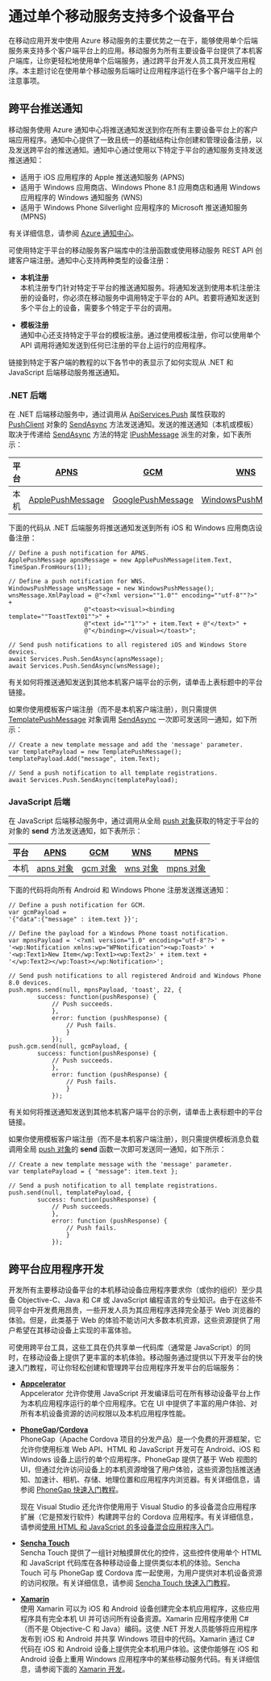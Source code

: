 <properties
	pageTitle="如何在多个客户端上使用单个移动服务后端 | Azure 移动服务"
	description="了解如何在面向不同移动平台的多个客户端应用上使用单个移动服务后端。"
	services="mobile-services"
	documentationCenter=""
	authors="ggailey777"
	manager="dwrede"
	editor="mollybos"/>
<tags 
	ms.service="mobile-services" 
	ms.date="12/07/2015"
	wacn.date="01/29/2016"/>

#  通过单个移动服务支持多个设备平台
 
在移动应用开发中使用 Azure 移动服务的主要优势之一在于，能够使用单个后端服务来支持多个客户端平台上的应用。移动服务为所有主要设备平台提供了本机客户端库，让你更轻松地使用单个后端服务，通过跨平台开发人员工具开发应用程序。本主题讨论在使用单个移动服务后端时让应用程序运行在多个客户端平台上的注意事项。

## <a id="push"></a>跨平台推送通知

移动服务使用 Azure 通知中心将推送通知发送到你在所有主要设备平台上的客户端应用程序。通知中心提供了一致且统一的基础结构让你创建和管理设备注册，以及发送跨平台的推送通知。通知中心通过使用以下特定于平台的通知服务支持发送推送通知：

+ 适用于 iOS 应用程序的 Apple 推送通知服务 (APNS)
+ 适用于 Windows 应用商店、Windows Phone 8.1 应用商店和通用 Windows 应用程序的 Windows 通知服务 (WNS) 
+ 适用于 Windows Phone Silverlight 应用程序的 Microsoft 推送通知服务 (MPNS)

有关详细信息，请参阅 [Azure 通知中心]。

可使用特定于平台的移动服务客户端库中的注册函数或使用移动服务 REST API 创建客户端注册。通知中心支持两种类型的设备注册：

+ **本机注册**<br/>本机注册专门针对特定于平台的推送通知服务。将通知发送到使用本机注册注册的设备时，你必须在移动服务中调用特定于平台的 API。若要将通知发送到多个平台上的设备，需要多个特定于平台的调用。   
  
+ **模板注册**<br/>通知中心还支持特定于平台的模板注册。通过使用模板注册，你可以使用单个 API 调用将通知发送到任何已注册的平台上运行的应用程序。

链接到特定于客户端的教程的以下各节中的表显示了如何实现从 .NET 和 JavaScript 后端移动服务推送通知。

### .NET 后端

在 .NET 后端移动服务中，通过调用从 [ApiServices.Push](http://msdn.microsoft.com/zh-cn/library/azure/microsoft.windowsazure.mobile.service.apiservices.push.aspx) 属性获取的 [PushClient](http://msdn.microsoft.com/zh-cn/library/azure/microsoft.windowsazure.mobile.service.notifications.pushclient.aspx) 对象的 [SendAsync] 方法发送通知。发送的推送通知（本机或模板）取决于传递给 [SendAsync] 方法的特定 [IPushMessage](http://msdn.microsoft.com/zh-cn/library/azure/microsoft.windowsazure.mobile.service.notifications.ipushmessage.aspx) 派生的对象，如下表所示：

|平台 |[APNS](/documentation/articles/mobile-services-dotnet-backend-ios-get-started-push)|[GCM](/documentation/articles/mobile-services-dotnet-backend-android-get-started-push) |[WNS](/documentation/articles/mobile-services-dotnet-backend-windows-store-dotnet-get-started-push) | MPNS
|-----|-----|----|----|-----|
|本机|[ApplePushMessage](http://msdn.microsoft.com/zh-cn/library/azure/microsoft.windowsazure.mobile.service.applepushmessage.aspx) |[GooglePushMessage](http://msdn.microsoft.com/zh-cn/library/azure/microsoft.windowsazure.mobile.service.googlepushmessage.aspx) |[WindowsPushMessage](http://msdn.microsoft.com/zh-cn/library/azure/microsoft.windowsazure.mobile.service.windowspushmessage.aspx) | [MpnsPushMessage](http://msdn.microsoft.com/zh-cn/library/azure/microsoft.windowsazure.mobile.service.mpnspushmessage.aspx) |

下面的代码从 .NET 后端服务将推送通知发送到所有 iOS 和 Windows 应用商店设备注册：

	// Define a push notification for APNS.
	ApplePushMessage apnsMessage = new ApplePushMessage(item.Text, TimeSpan.FromHours(1));    

	// Define a push notification for WNS.
	WindowsPushMessage wnsMessage = new WindowsPushMessage();
    wnsMessage.XmlPayload = @"<?xml version=""1.0"" encoding=""utf-8""?>" +
                         @"<toast><visual><binding template=""ToastText01"">" +
                         @"<text id=""1"">" + item.Text + @"</text>" +
                         @"</binding></visual></toast>";
    
	// Send push notifications to all registered iOS and Windows Store devices. 
    await Services.Push.SendAsync(apnsMessage);
	await Services.Push.SendAsync(wnsMessage);

有关如何将推送通知发送到其他本机客户端平台的示例，请单击上表标题中的平台链接。

如果你使用模板客户端注册（而不是本机客户端注册），则只需提供 [TemplatePushMessage] 对象调用 [SendAsync] 一次即可发送同一通知，如下所示：

	// Create a new template message and add the 'message' parameter.    
	var templatePayload = new TemplatePushMessage();
    templatePayload.Add("message", item.Text);

	// Send a push notification to all template registrations.
    await Services.Push.SendAsync(templatePayload); 
 
### JavaScript 后端

在 JavaScript 后端移动服务中，通过调用从全局 [push 对象]获取的特定于平台的对象的 **send** 方法发送通知，如下表所示：

|平台 |[APNS](/documentation/articles/mobile-services-javascript-backend-ios-get-started-push)|[GCM](/documentation/articles/mobile-services-javascript-backend-android-get-started-push) |[WNS](/documentation/articles/mobile-services-javascript-backend-windows-store-dotnet-get-started-push) |[MPNS](/documentation/articles/mobile-services-javascript-backend-windows-phone-get-started-push)|
|-----|-----|----|----|-----|
|本机|[apns 对象](http://msdn.microsoft.com/zh-cn/library/azure/jj839711.aspx) |[gcm 对象](http://msdn.microsoft.com/zh-cn/library/azure/dn126137.aspx) |[wns 对象](http://msdn.microsoft.com/zh-cn/library/azure/jj860484.aspx) | [mpns 对象](http://msdn.microsoft.com/zh-cn/library/azure/jj871025.aspx) |

下面的代码将向所有 Android 和 Windows Phone 注册发送推送通知：

	// Define a push notification for GCM.
	var gcmPayload = 
    '{"data":{"message" : item.text }}';

	// Define the payload for a Windows Phone toast notification.
	var mpnsPayload = '<?xml version="1.0" encoding="utf-8"?>' +
    '<wp:Notification xmlns:wp="WPNotification"><wp:Toast>' +
    '<wp:Text1>New Item</wp:Text1><wp:Text2>' + item.text + 
    '</wp:Text2></wp:Toast></wp:Notification>';

	// Send push notifications to all registered Android and Windows Phone 8.0 devices. 
	push.mpns.send(null, mpnsPayload, 'toast', 22, {
            success: function(pushResponse) {
                // Push succeeds.
                },              
                error: function (pushResponse) {
                    // Push fails.
                    }
                });
    push.gcm.send(null, gcmPayload, {
            success: function(pushResponse) {
                // Push succeeds.
                },              
                error: function (pushResponse) {
                    // Push fails.
                    }
                });

有关如何将推送通知发送到其他本机客户端平台的示例，请单击上表标题中的平台链接。

如果你使用模板客户端注册（而不是本机客户端注册），则只需提供模板消息负载调用全局 [push 对象]的 **send** 函数一次即可发送同一通知，如下所示：

	// Create a new template message with the 'message' parameter.    
	var templatePayload = { "message": item.text };

	// Send a push notification to all template registrations.
    push.send(null, templatePayload, {
            success: function(pushResponse) {
                // Push succeeds.
                },              
                error: function (pushResponse) {
                    // Push fails.
                    }
                }); 

## <a id="xplat-app-dev"></a>跨平台应用程序开发
开发所有主要移动设备平台的本机移动设备应用程序要求你（或你的组织）至少具备 Objective-C、Java 和 C# 或 JavaScript 编程语言的专业知识。由于在这些不同平台中开发费用昂贵，一些开发人员为其应用程序选择完全基于 Web 浏览器的体验。但是，此类基于 Web 的体验不能访问大多数本机资源，这些资源提供了用户希望在其移动设备上实现的丰富体验。

可使用跨平台工具，这些工具在仍共享单一代码库（通常是 JavaScript）的同时，在移动设备上提供了更丰富的本机体验。移动服务通过提供以下开发平台的快速入门教程，可让你轻松创建和管理跨平台应用程序开发平台的后端服务：

+ [**Appcelerator**](http://go.microsoft.com/fwlink/p/?LinkId=509987)<br/>Appcelerator 允许你使用 JavaScript 开发编译后可在所有移动设备平台上作为本机应用程序运行的单个应用程序。它在 UI 中提供了丰富的用户体验、对所有本机设备资源的访问权限以及本机应用程序性能。
 
+ [**PhoneGap**](https://go.microsoft.com/fwLink/p/?LinkID=390707)**/**[**Cordova**](http://cordova.apache.org/)<br/>PhoneGap（Apache Cordova 项目的分发产品）是一个免费的开源框架，它允许你使用标准 Web API、HTML 和 JavaScript 开发可在 Android、iOS 和 Windows 设备上运行的单个应用程序。PhoneGap 提供了基于 Web 视图的 UI，但通过允许访问设备上的本机资源增强了用户体验，这些资源包括推送通知、加速计、相机、存储、地理位置和应用程序内浏览器。有关详细信息，请参阅 [PhoneGap 快速入门教程][PhoneGap]。
	
	现在 Visual Studio 还允许你使用用于 Visual Studio 的多设备混合应用程序扩展（它是预发行软件）构建跨平台的 Cordova 应用程序。有关详细信息，请参阅[使用 HTML 和 JavaScript 的多设备混合应用程序入门](http://msdn.microsoft.com/zh-cn/library/dn771545.aspx)。

+ [**Sencha Touch**](http://go.microsoft.com/fwlink/p/?LinkId=509988)<br/>Sencha Touch 提供了一组针对触摸屏优化的控件，这些控件使用单个 HTML 和 JavaScript 代码库在各种移动设备上提供类似本机的体验。Sencha Touch 可与 PhoneGap 或 Cordova 库一起使用，为用户提供对本机设备资源的访问权限。有关详细信息，请参阅 [Sencha Touch 快速入门教程][Sencha]。

+ [**Xamarin**](https://go.microsoft.com/fwLink/p/?LinkID=330242)<br/>使用 Xamarin 可以为 iOS 和 Android 设备创建完全本机应用程序，这些应用程序具有完全本机 UI 并可访问所有设备资源。Xamarin 应用程序使用 C#（而不是 Objective-C 和 Java）编码。这使 .NET 开发人员能够将应用程序发布到 iOS 和 Android 并共享 Windows 项目中的代码。Xamarin 通过 C# 代码在 iOS 和 Android 设备上提供完全本机用户体验。这使你能够在 iOS 和 Android 设备上重用 Windows 应用程序中的某些移动服务代码。有关详细信息，请参阅下面的 [Xamarin 开发](#xamarin)。


<!-- URLs -->
[Azure Management portal]: https://manage.windowsazure.cn
[Azure 通知中心]: /zh-cn/documentation/articles/notification-hubs-overview/
[SSO Windows Store]: /zh-cn/documentation/articles/mobile-services-windows-store-dotnet-single-sign-on/
[SSO Windows Phone]: /zh-cn/documentation/articles/mobile-services-windows-phone-single-sign-on/
[Tutorials and resources]: /zh-cn/documentation/services/mobile-services/
[Get started with Notification Hubs]: /zh-cn/documentation/articles/notification-hubs-windows-store-dotnet-get-started
[向用户发送跨平台通知]: /zh-cn/documentation/articles/mobile-services-dotnet-backend-windows-store-dotnet-push-notifications-app-users-xplat-mobile-services/
[Get started with push Windows dotnet]: /zh-cn/documentation/articles/mobile-services-javascript-backend-windows-store-dotnet-get-started-push-vs2012/
[Get started with push Windows js]: /zh-cn/documentation/articles/mobile-services-javascript-backend-windows-store-dotnet-get-started-with-push-js-vs2012/
[Get started with push Windows Phone]: /zh-cn/documentation/articles/mobile-services-javascript-backend-windows-store-dotnet-get-started-with-push-wp8/
[Get started with push iOS]: /zh-cn/documentation/articles/mobile-services-javascript-backend-windows-store-dotnet-get-started-with-push-ios/
[Get started with push Android]: /zh-cn/documentation/articles/mobile-services-javascript-backend-windows-store-dotnet-get-started-with-push-android/
[Dynamic schema]: http://msdn.microsoft.com/zh-cn/library/windowsazure/jj193175.aspx
[How to use a .NET client with Mobile Services]: /zh-cn/documentation/articles/mobile-services-windows-dotnet-how-to-use-client-library/
[push 对象]: http://msdn.microsoft.com/zh-cn/library/windowsazure/jj554217.aspx
[TemplatePushMessage]: http://msdn.microsoft.com/zh-cn/library/azure/microsoft.windowsazure.mobile.service.templatepushmessage.aspx
[PhoneGap]: /documentation/articles/mobile-services-javascript-backend-phonegap-get-started
[Sencha]: /documentation/articles/partner-sencha-mobile-services-get-started
[Appcelerator]: /documentation/articles/partner-appcelerator-mobile-services-javascript-backend-appcelerator-get-started
[SendAsync]: http://msdn.microsoft.com/zh-cn/library/microsoft.windowsazure.mobile.service.notifications.pushclient.sendasync.aspx
[What's next for Windows Phone 8 developers]: http://msdn.microsoft.com/zh-cn/library/windows/apps/dn655121(v=vs.105).aspx
[Building universal Windows apps for all Windows devices]: http://go.microsoft.com/fwlink/p/?LinkId=509905
[Universal Windows app project for Azure Mobile Services using MVVM]: http://code.msdn.microsoft.com/Universal-Windows-app-for-db3564de

<!---HONumber=Mooncake_0118_2016-->